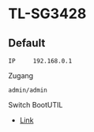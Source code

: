 # TL-SG3428

## Default
```
IP     192.168.0.1
```
Zugang
```
admin/admin
```

Switch BootUTIL

+ [Link](https://www.tp-link.com/de/support/faq/3146/)
